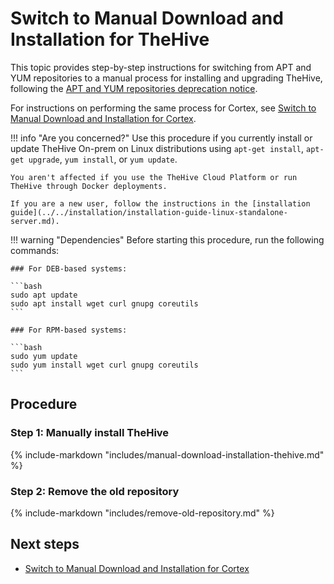 # Switch to Manual Download and Installation for TheHive

This topic provides step-by-step instructions for switching from APT and YUM repositories to a manual process for installing and upgrading TheHive, following the [APT and YUM repositories deprecation notice](apt-yum-deprecation-notice.md).

For instructions on performing the same process for Cortex, see [Switch to Manual Download and Installation for Cortex](../../../cortex/operations/switch-to-manual-download-installation-cortex.md).

!!! info "Are you concerned?"
    Use this procedure if you currently install or update TheHive On-prem on Linux distributions using `apt-get install`, `apt-get upgrade`, `yum install`, or `yum update`.

    You aren't affected if you use the TheHive Cloud Platform or run TheHive through Docker deployments.

    If you are a new user, follow the instructions in the [installation guide](../../installation/installation-guide-linux-standalone-server.md).

!!! warning "Dependencies"
    Before starting this procedure, run the following commands:

    ### For DEB-based systems:

    ```bash
    sudo apt update
    sudo apt install wget curl gnupg coreutils
    ```

    ### For RPM-based systems:

    ```bash
    sudo yum update
    sudo yum install wget curl gnupg coreutils
    ```

<h2>Procedure</h2>

### Step 1: Manually install TheHive

{% include-markdown "includes/manual-download-installation-thehive.md" %}

### Step 2: Remove the old repository

{% include-markdown "includes/remove-old-repository.md" %}

<h2>Next steps</h2>

* [Switch to Manual Download and Installation for Cortex](../../../cortex/operations/switch-to-manual-download-installation-cortex.md)